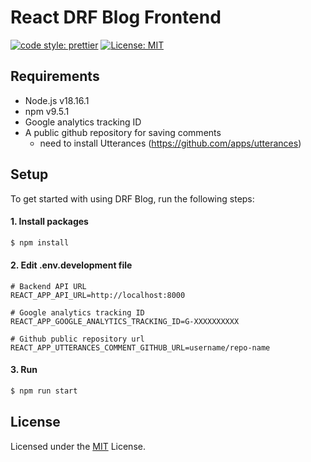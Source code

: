 # React DRF Blog Frontend

[![code style: prettier](https://img.shields.io/badge/code_style-prettier-ff69b4.svg)](https://github.com/prettier/prettier)
[![License: MIT](https://img.shields.io/badge/License-MIT-red.svg)](https://opensource.org/licenses/MIT)

## Requirements

- Node.js v18.16.1
- npm v9.5.1
- Google analytics tracking ID
- A public github repository for saving comments
  - need to install Utterances (https://github.com/apps/utterances)

## Setup

To get started with using DRF Blog, run the following steps:

#### 1. Install packages

```bash
$ npm install
```

#### 2. Edit .env.development file

```
# Backend API URL
REACT_APP_API_URL=http://localhost:8000

# Google analytics tracking ID
REACT_APP_GOOGLE_ANALYTICS_TRACKING_ID=G-XXXXXXXXXX

# Github public repository url
REACT_APP_UTTERANCES_COMMENT_GITHUB_URL=username/repo-name
```

#### 3. Run

```bash
$ npm run start
```

## License

Licensed under the
[MIT](https://github.com/kimfame/react-drf-blog/blob/main/react-drf-blog-web/LICENSE) License.

